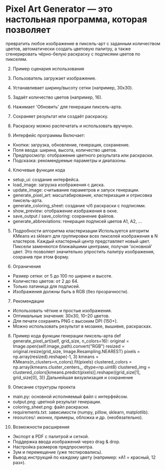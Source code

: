 # Pixel Art Generator — это настольная программа, которая позволяет 
превратить любое изображение в пиксель-арт с заданным количеством 
цветов, автоматически создать цветовую палитру, а также сгенерировать 
чёрно-белую раскраску с подписями цветов по пикселям.
  
2. Пример сценария использования
1. Пользователь загружает изображение.
2. Устанавливает ширину/высоту сетки (например, 30x30).
3. Задаёт количество цветов (например, 16).
4. Нажимает 'Обновить' для генерации пиксель-арта.
5. Сохраняет результат или создаёт раскраску.
6. Раскраску можно распечатать и использовать вручную.
   
3. Интерфейс программы
Включает:
- Кнопки: загрузка, обновление, генерация, сохранение.
- Поля ввода: ширина, высота, количество цветов.
- Предпросмотр: отображение цветного результата или раскраски.
- Подсказка: рекомендуемые параметры и диапазоны.
  
4. Ключевые функции кода
- setup_ui: создание интерфейса.
- load_image: загрузка изображения с диска.
- update_image: считывание параметров и запуск генерации.
- generate_pixel_art: масштабирование, кластеризация и отрисовка пиксель-арта.
- generate_coloring_sheet: создание ч/б раскраски с подписями.
- show_preview: отображение изображения в окне.
- save_output / save_coloring: сохранение файлов.
- generate_abbreviations: генерация подписей цветов A1, A2, ...
  
5. Подробности алгоритма кластеризации
Используется алгоритм KMeans из sklearn для группировки всех пикселей
изображения в N кластеров.
Каждый кластерный центр представляет новый цвет.
Пиксели заменяются ближайшими центрами, получая 'основной' цвет.
Это позволяет значительно упростить палитру изображения, сохранив при этом
форму.

6. Ограничения
- Размер сетки: от 5 до 100 по ширине и высоте.
- Количество цветов: от 2 до 64.
- Только латиница для подписей.
- Изображения должны быть в RGB (без прозрачности).
  
7. Рекомендации
- Использовать чёткие и простые изображения.
- Оптимальные значения: 30x30, 10–20 цветов.
- Для печати сохранять PNG с высоким DPI (150+).
- Можно использовать результат в мозаике, вышивке, раскрасках.
  
8. Пример кода функции генерации пиксель-арта
def generate_pixel_art(self, grid_size, n_colors=16):
 original = Image.open(self.image_path).convert("RGB")
 resized = original.resize(grid_size, Image.Resampling.NEAREST)
 pixels = np.array(resized).reshape(-1, 3)
 kmeans = KMeans(n_clusters=n_colors).fit(pixels)
 clustered_colors = np.array(kmeans.cluster_centers_, dtype=np.uint8)
 clustered_img = clustered_colors[kmeans.predict(pixels)].reshape((grid_size[1],
grid_size[0], 3))
Дальнейшая визуализация и сохранение

9. Описание структуры проекта
- main.py: основной исполняемый файл с интерфейсом.
- output.png: цветной результат генерации.
- coloring_sheet.png: файл раскраски.
- requirements.txt: зависимости (numpy, pillow, sklearn, matplotlib).
- resources/: иконки, примеры, обложка и др. (необязательно).
  
10. Возможности расширения
- Экспорт в PDF с палитрой и сеткой.
- Поддержка ввода изображений через drag & drop.
- Настройка размеров предпросмотра.
- Зум и перемещение (уже тестировались).
- Вывод инструкций по каждому цвету (например: «A1 = красный, 12 раз»).
